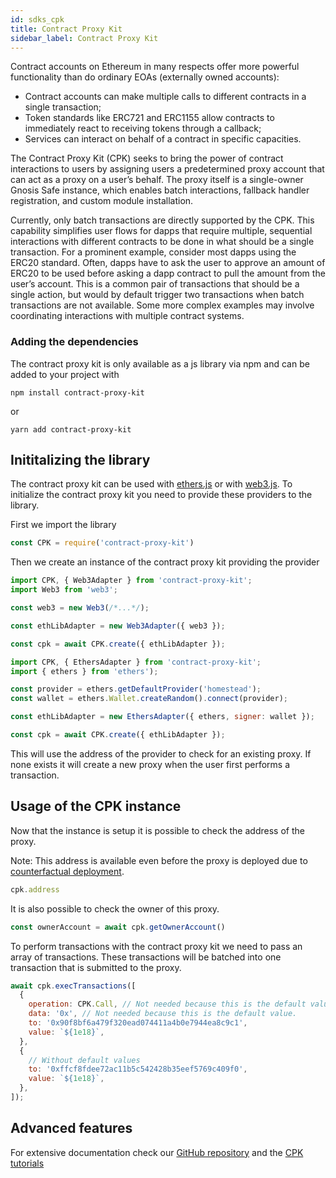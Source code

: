 ```yaml
---
id: sdks_cpk
title: Contract Proxy Kit
sidebar_label: Contract Proxy Kit
---
```


Contract accounts on Ethereum in many respects offer more powerful functionality than do ordinary EOAs (externally owned accounts):

* Contract accounts can make multiple calls to different contracts in a single transaction;
* Token standards like ERC721 and ERC1155 allow contracts to immediately react to receiving tokens through a callback;
* Services can interact on behalf of a contract in specific capacities.

The Contract Proxy Kit (CPK) seeks to bring the power of contract interactions to users by assigning users a predetermined proxy account that can act as a proxy on a user’s behalf. The proxy itself is a single-owner Gnosis Safe instance, which enables batch interactions, fallback handler registration, and custom module installation.

Currently, only batch transactions are directly supported by the CPK. This capability simplifies user flows for dapps that require multiple, sequential interactions with different contracts to be done in what should be a single transaction. For a prominent example, consider most dapps using the ERC20 standard. Often, dapps have to ask the user to approve an amount of ERC20 to be used before asking a dapp contract to pull the amount from the user’s account. This is a common pair of transactions that should be a single action, but would by default trigger two transactions when batch transactions are not available. Some more complex examples may involve coordinating interactions with multiple contract systems.

### Adding the dependencies

The contract proxy kit is only available as a js library via npm and can be added to your project with

`npm install contract-proxy-kit`

or

`yarn add contract-proxy-kit`


## Inititalizing the library

The contract proxy kit can be used with [ethers.js](https://github.com/ethers-io/ethers.js/) or with [web3.js](https://github.com/ethereum/web3.js/). To initialize the contract proxy kit you need to provide these providers to the library.

First we import the library
```js
const CPK = require('contract-proxy-kit')
```

Then we create an instance of the contract proxy kit providing the provider

<!--DOCUSAURUS_CODE_TABS-->
<!--web3.js-->
```js
import CPK, { Web3Adapter } from 'contract-proxy-kit';
import Web3 from 'web3';

const web3 = new Web3(/*...*/);

const ethLibAdapter = new Web3Adapter({ web3 });

const cpk = await CPK.create({ ethLibAdapter });
```
<!--ethers.js-->
```js
import CPK, { EthersAdapter } from 'contract-proxy-kit';
import { ethers } from 'ethers');

const provider = ethers.getDefaultProvider('homestead');
const wallet = ethers.Wallet.createRandom().connect(provider);

const ethLibAdapter = new EthersAdapter({ ethers, signer: wallet });

const cpk = await CPK.create({ ethLibAdapter });
```
<!--END_DOCUSAURUS_CODE_TABS-->

This will use the address of the provider to check for an existing proxy. If none exists it will create a new proxy when the user first performs a transaction.

## Usage of the CPK instance

Now that the instance is setup it is possible to check the address of the proxy.

Note: This address is available even before the proxy is deployed due to [counterfactual deployment](contracts_03_deployment.md).

```js
cpk.address
```

It is also possible to check the owner of this proxy.

```js
const ownerAccount = await cpk.getOwnerAccount()
```

To perform transactions with the contract proxy kit we need to pass an array of transactions. These transactions will be batched into one transaction that is submitted to the proxy.

```js
await cpk.execTransactions([
  {
    operation: CPK.Call, // Not needed because this is the default value.
    data: '0x', // Not needed because this is the default value.
    to: '0x90f8bf6a479f320ead074411a4b0e7944ea8c9c1',
    value: `${1e18}`,
  },
  {
    // Without default values
    to: '0xffcf8fdee72ac11b5c542428b35eef5769c409f0',
    value: `${1e18}`,
  },
]);
```

## Advanced features

For extensive documentation check our [GitHub repository](https://github.com/gnosis/contract-proxy-kit) and the [CPK tutorials](sdks_04_tutorials.md)
